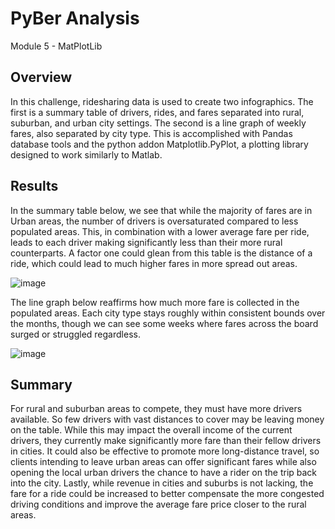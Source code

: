 # PyBer Analysis
Module 5 - MatPlotLib

## Overview

In this challenge, ridesharing data is used to create two infographics. The first is a summary table of drivers, rides, and fares separated into rural, suburban, and urban city settings. The second is a line graph of weekly fares, also separated by city type. This is accomplished with Pandas database tools and the python addon Matplotlib.PyPlot, a plotting library designed to work similarly to Matlab. 

## Results

In the summary table below, we see that while the majority of fares are in Urban areas, the number of drivers is oversaturated compared to less populated areas. This, in combination with a lower average fare per ride, leads to each driver making significantly less than their more rural counterparts. A factor one could glean from this table is the distance of a ride, which could lead to much higher fares in more spread out areas. 

![image](https://user-images.githubusercontent.com/77989740/147305009-cf44edb2-604f-4fb0-9fad-e8b7029749fc.png)

The line graph below reaffirms how much more fare is collected in the populated areas. Each city type stays roughly within consistent bounds over the months, though we can see some weeks where fares across the board surged or struggled regardless.

![image](https://user-images.githubusercontent.com/77989740/147305023-5da6ba29-a71d-4fd9-a5ae-aeaa70b27bac.png)

## Summary

For rural and suburban areas to compete, they must have more drivers available. So few drivers with vast distances to cover may be leaving money on the table. While this may impact the overall income of the current drivers, they currently make significantly more fare than their fellow drivers in cities. It could also be effective to promote more long-distance travel, so clients intending to leave urban areas can offer significant fares while also opening the local urban drivers the chance to have a rider on the trip back into the city. Lastly, while revenue in cities and suburbs is not lacking, the fare for a ride could be increased to better compensate the more congested driving conditions and improve the average fare price closer to the rural areas.
